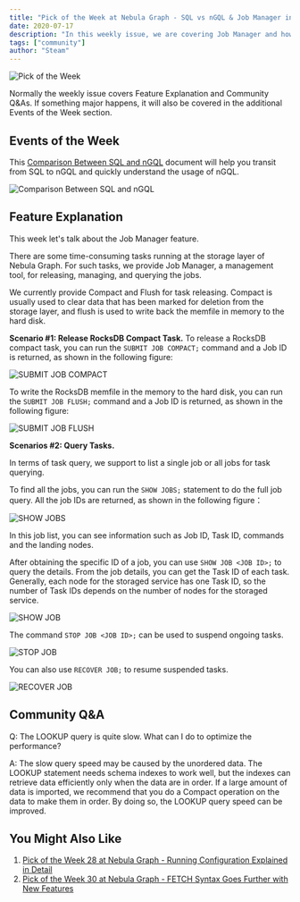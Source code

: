 ```yaml
---
title: "Pick of the Week at Nebula Graph - SQL vs nGQL & Job Manager in Nebula Graph"
date: 2020-07-17
description: "In this weekly issue, we are covering Job Manager and how to optimize the LOOKUP query in Nebula Graph. We have also prepared a guide for DBAs to compare SQL and nGQL."
tags: ["community"]
author: "Steam"
---
```


![Pick of the Week](https://user-images.githubusercontent.com/57335825/88050180-373c5100-cb0b-11ea-9d75-d02303846f3b.png)

Normally the weekly issue covers Feature Explanation and Community Q&As. If something major happens, it will also be covered in the additional Events of the Week section.

## Events of the Week

This [Comparison Between SQL and nGQL](https://docs.nebula-graph.io/manual-EN/5.appendix/sql-ngql/) document will help you transit from SQL to nGQL and quickly understand the usage of nGQL.

![Comparison Between SQL and nGQL](https://user-images.githubusercontent.com/57335825/88051041-d44bb980-cb0c-11ea-87bf-91fa4b36b084.png)

## Feature Explanation

This week let's talk about the Job Manager feature.

There are some time-consuming tasks running at the storage layer of Nebula Graph. For such tasks, we provide Job Manager, a management tool, for releasing, managing, and querying the jobs.

We currently provide Compact and Flush for task releasing. Compact is usually used to clear data that has been marked for deletion from the storage layer, and flush is used to write back the memfile in memory to the hard disk.

**Scenario #1: Release RocksDB Compact Task.**
To release a RocksDB compact task, you can run the `SUBMIT JOB COMPACT;` command and a Job ID is returned, as shown in the following figure:

![SUBMIT JOB COMPACT](https://user-images.githubusercontent.com/57335825/88051211-1bd24580-cb0d-11ea-837b-126099dac26d.png)

To write the RocksDB memfile in the memory to the hard disk, you can run the `SUBMIT JOB FLUSH;` command and a Job ID is returned, as shown in the following figure:

![SUBMIT JOB FLUSH](https://user-images.githubusercontent.com/57335825/88051325-43291280-cb0d-11ea-81f2-e4bb56110b8e.png)

**Scenarios #2: Query Tasks.**

In terms of task query, we support to list a single job or all jobs for task querying.

To find all the jobs, you can run the `SHOW JOBS;` statement to do the full job query. All the job IDs are returned, as shown in the following figure：

![SHOW JOBS](https://user-images.githubusercontent.com/57335825/88051557-aadf5d80-cb0d-11ea-81bc-33f5dcd37bd4.png)

In this job list, you can see information such as Job ID, Task ID, commands and the landing nodes.

After obtaining the specific ID of a job, you can use `SHOW JOB <JOB ID>;` to query the details. From the job details, you can get the Task ID of each task. Generally, each node for the storaged service has one Task ID, so the number of Task IDs depends on the number of nodes for the storaged service.

![SHOW JOB](https://user-images.githubusercontent.com/57335825/88051708-e11cdd00-cb0d-11ea-8c17-6e8cd2f7041b.png)

The command `STOP JOB <JOB ID>;` can be used to suspend ongoing tasks.

![STOP JOB](https://user-images.githubusercontent.com/57335825/88051801-175a5c80-cb0e-11ea-9ef5-f46efae74453.png)

You can also use `RECOVER JOB;` to resume suspended tasks.

![RECOVER JOB](https://user-images.githubusercontent.com/57335825/88051878-3ce76600-cb0e-11ea-8563-9a5efcd6e79c.png)

## Community Q&A

Q: The LOOKUP query is quite slow. What can I do to optimize the performance?

A: The slow query speed may be caused by the unordered data. The LOOKUP statement needs schema indexes to work well, but the indexes can retrieve data efficiently only when the data are in order. If a large amount of data is imported, we recommend that you do a Compact operation on the data to make them in order. By doing so, the LOOKUP query speed can be improved.

## You Might Also Like

1. [Pick of the Week 28 at Nebula Graph - Running Configuration Explained in Detail](https://nebula-graph.io/posts/nebula-graph-pick-of-the-week-jul-10-2020/)
2. [Pick of the Week 30 at Nebula Graph - FETCH Syntax Goes Further with New Features](https://nebula-graph.io/posts/nebula-graph-pick-of-the-week-jul-24-2020/)